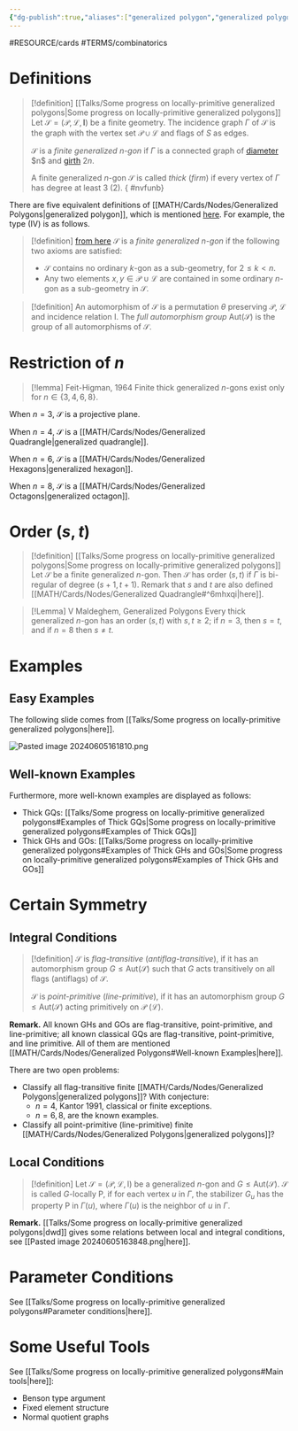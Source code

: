 ```yaml
---
{"dg-publish":true,"aliases":["generalized polygon","generalized polygons"],"permalink":"/MATH/Cards/Nodes/Generalized Polygons/","dgPassFrontmatter":true}
---
```


#RESOURCE/cards #TERMS/combinatorics 

# Definitions

> [!definition] [[Talks/Some progress on locally-primitive generalized polygons\|Some progress on locally-primitive generalized polygons]]
> Let $\mathcal{S}=(\mathcal{P},\mathcal{L},\mathbf{I})$ be a finite geometry. The incidence graph $\Gamma$ of $\mathcal{S}$ is the graph with the vertex set $\mathcal{P}\cup\mathcal{L}$ and flags of $S$ as edges.
>
>$\mathcal{S}$ is a *finite generalized $n$-gon* if $\Gamma$ is a connected graph of [diameter](https://en.wikipedia.org/wiki/Distance_(graph_theory)#Related_concepts) $n$ and [girth](https://en.wikipedia.org/wiki/Girth_%28graph_theory%29) $2n$.
>
> A finite generalized $n$-gon $\mathcal{S}$ is called *thick* (*firm*) if every vertex of $\Gamma$ has degree at least $3$ ($2$). 
{ #nvfunb}


There are five equivalent definitions of [[MATH/Cards/Nodes/Generalized Polygons\|generalized polygon]], which is mentioned [here](https://cage.ugent.be/~hvm/artikels/107.pdf). For example, the type (IV) is as follows. 

> [!definition] [from here](https://cage.ugent.be/~hvm/artikels/107.pdf)
> $\mathcal{S}$ is a *finite generalized $n$-gon* if the following two axioms are satisfied:
> - $\mathcal{S}$ contains no ordinary $k$-gon as a sub-geometry, for $2\leqslant k<n$.
> - Any two elements $x,y\in\mathcal{P}\cup\mathcal{L}$ are contained in some ordinary $n$-gon as a sub-geometry in $\mathcal{S}$.

> [!definition]
> An automorphism of $\mathcal{S}$ is a permutation $\theta$ preserving $\mathcal{P}$, $\mathcal{L}$ and incidence relation $\mathrm{I}$. The *full automorphism group* $\mathrm{Aut}(\mathcal{S})$ is the group of all automorphisms of $\mathcal{S}$.

# Restriction of $n$

> [!lemma] Feit-Higman, 1964
> Finite thick generalized $n$-gons exist only for $n\in\{3,4,6,8\}$.

When $n=3$, $\mathcal{S}$ is a projective plane.

When $n=4$, $\mathcal{S}$ is a [[MATH/Cards/Nodes/Generalized Quadrangle\|generalized quadrangle]].

When $n=6$, $\mathcal{S}$ is a [[MATH/Cards/Nodes/Generalized Hexagons\|generalized hexagon]].

When $n=8$, $\mathcal{S}$ is a [[MATH/Cards/Nodes/Generalized Octagons\|generalized octagon]].

# Order $(s,t)$

> [!definition] [[Talks/Some progress on locally-primitive generalized polygons\|Some progress on locally-primitive generalized polygons]]
> Let $\mathcal{S}$ be a finite generalized $n$-gon. Then $\mathcal{S}$ has order $(s,t)$ if $\Gamma$ is bi-regular of degree $(s+1,t+1)$. Remark that $s$ and $t$ are also defined [[MATH/Cards/Nodes/Generalized Quadrangle#^6mhxqi\|here]].
> 

> [!Lemma] V Maldeghem, Generalized Polygons
> Every thick generalized $n$-gon has an order $(s,t)$ with $s,t\geqslant 2$; if $n=3$, then $s=t$, and if $n=8$ then $s\neq t$.

# Examples

## Easy Examples

The following slide comes from [[Talks/Some progress on locally-primitive generalized polygons\|here]]. 

![Pasted image 20240605161810.png](/img/user/%E9%99%84%E4%BB%B6/Pasted%20image%2020240605161810.png)

## Well-known Examples

Furthermore, more well-known examples are displayed as follows: 
- Thick GQs: [[Talks/Some progress on locally-primitive generalized polygons#Examples of Thick GQs\|Some progress on locally-primitive generalized polygons#Examples of Thick GQs]]
- Thick GHs and GOs: [[Talks/Some progress on locally-primitive generalized polygons#Examples of Thick GHs and GOs\|Some progress on locally-primitive generalized polygons#Examples of Thick GHs and GOs]]

# Certain Symmetry

## Integral Conditions

> [!definition]
> $\mathcal{S}$ is *flag-transitive* (*antiflag-transitive*), if it has an automorphism group $G\leqslant\mathrm{Aut}(\mathcal{S})$ such that $G$ acts transitively on all flags (antiflags) of $\mathcal{S}$.
> 
> $\mathcal{S}$ is *point-primitive* (*line-primitive*), if it has an automorphism group $G\leqslant\mathrm{Aut}(\mathcal{S})$ acting primitively on $\mathcal{P}$ ($\mathcal{L}$).

**Remark.** All known GHs and GOs are flag-transitive, point-primitive, and line-primitive; all known classical GQs are flag-transitive, point-primitive, and line primitive. All of them are mentioned [[MATH/Cards/Nodes/Generalized Polygons#Well-known Examples\|here]]. 

There are two open problems:
- Classify all flag-transitive finite [[MATH/Cards/Nodes/Generalized Polygons\|generalized polygons]]? With conjecture:
	- $n=4$, Kantor 1991, classical or finite exceptions.
	- $n=6,8$, are the known examples.
- Classify all point-primitive (line-primitive) finite [[MATH/Cards/Nodes/Generalized Polygons\|generalized polygons]]?

## Local Conditions

> [!definition]
> Let $\mathcal{S}=(\mathcal{P},\mathcal{L},\mathrm{I})$ be a generalized $n$-gon and $G\leqslant\mathrm{Aut}(\mathcal{S})$. $\mathcal{S}$ is called $G$-locally $\mathrm{P}$, if for each vertex $u$ in $\Gamma$, the stabilizer $G_u$ has the property $\mathrm P$ in $\Gamma(u)$, where $\Gamma(u)$ is the neighbor of $u$ in $\Gamma$.

**Remark.** [[Talks/Some progress on locally-primitive generalized polygons\|dwd]] gives some relations between local and integral conditions, see [[Pasted image 20240605163848.png|here]]. 

# Parameter Conditions

See [[Talks/Some progress on locally-primitive generalized polygons#Parameter conditions\|here]].

# Some Useful Tools

See [[Talks/Some progress on locally-primitive generalized polygons#Main tools\|here]]:
- Benson type argument
- Fixed element structure
- Normal quotient graphs

